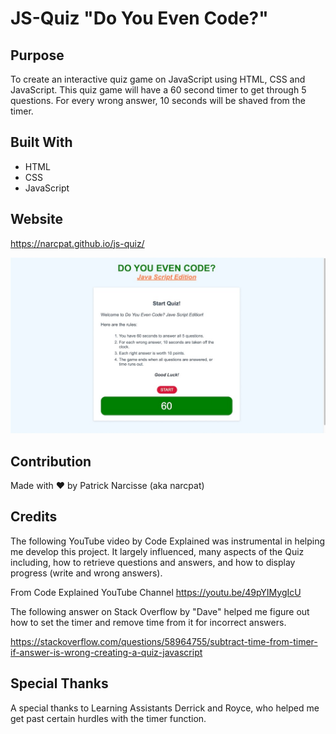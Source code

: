 # JS-Quiz "Do You Even Code?"

## Purpose

To create an interactive quiz game on JavaScript using HTML, CSS and JavaScript. This quiz game will have a 60 second timer to get through 5 questions. For every wrong answer, 10 seconds will be shaved from the timer.

## Built With

- HTML
- CSS
- JavaScript

## Website

https://narcpat.github.io/js-quiz/

![Screenshot of Do You Even Code?](./assets/images/JS-Quiz_Screenshot.jpg)

## Contribution

Made with ❤️ by Patrick Narcisse (aka narcpat)

## Credits

The following YouTube video by Code Explained was instrumental in helping me develop this project. It largely influenced, many aspects of the Quiz including, how to retrieve questions and answers, and how to display progress (write and wrong answers).

From Code Explained YouTube Channel
https://youtu.be/49pYIMygIcU

The following answer on Stack Overflow by "Dave" helped me figure out how to set the timer and remove time from it for incorrect answers.

https://stackoverflow.com/questions/58964755/subtract-time-from-timer-if-answer-is-wrong-creating-a-quiz-javascript

## Special Thanks

A special thanks to Learning Assistants Derrick and Royce, who helped me get past certain hurdles with the timer function.

